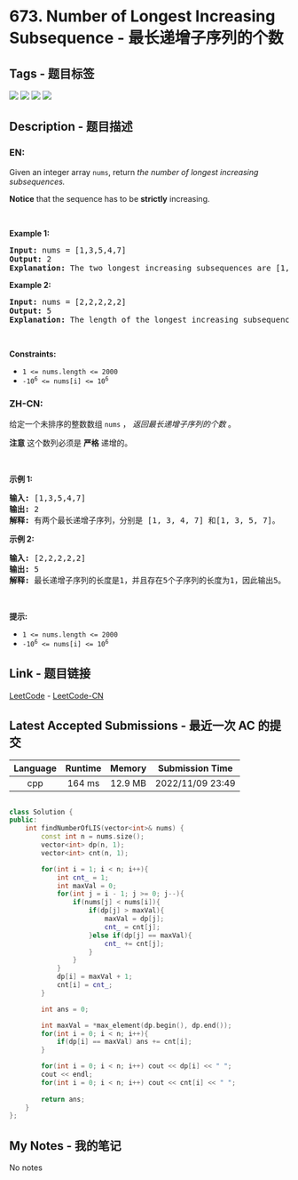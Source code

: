 
# 673. Number of Longest Increasing Subsequence - 最长递增子序列的个数

## Tags - 题目标签

 <img src="https://img.shields.io/badge/Binary Indexed Tree-树状数组-blue.svg">   <img src="https://img.shields.io/badge/Segment Tree-线段树-blue.svg">   <img src="https://img.shields.io/badge/Array-数组-blue.svg">   <img src="https://img.shields.io/badge/Dynamic Programming-动态规划-blue.svg">  


## Description - 题目描述

### EN:
<p>Given an integer array&nbsp;<code>nums</code>, return <em>the number of longest increasing subsequences.</em></p>

<p><strong>Notice</strong> that the sequence has to be <strong>strictly</strong> increasing.</p>

<p>&nbsp;</p>
<p><strong class="example">Example 1:</strong></p>

<pre>
<strong>Input:</strong> nums = [1,3,5,4,7]
<strong>Output:</strong> 2
<strong>Explanation:</strong> The two longest increasing subsequences are [1, 3, 4, 7] and [1, 3, 5, 7].
</pre>

<p><strong class="example">Example 2:</strong></p>

<pre>
<strong>Input:</strong> nums = [2,2,2,2,2]
<strong>Output:</strong> 5
<strong>Explanation:</strong> The length of the longest increasing subsequence is 1, and there are 5 increasing subsequences of length 1, so output 5.
</pre>

<p>&nbsp;</p>
<p><strong>Constraints:</strong></p>

<ul>
	<li><code>1 &lt;= nums.length &lt;= 2000</code></li>
	<li><code>-10<sup>6</sup> &lt;= nums[i] &lt;= 10<sup>6</sup></code></li>
</ul>


### ZH-CN:
<p>给定一个未排序的整数数组<meta charset="UTF-8" />&nbsp;<code>nums</code>&nbsp;，&nbsp;<em>返回最长递增子序列的个数</em>&nbsp;。</p>

<p><strong>注意</strong>&nbsp;这个数列必须是 <strong>严格</strong> 递增的。</p>

<p>&nbsp;</p>

<p><strong>示例 1:</strong></p>

<pre>
<strong>输入:</strong> [1,3,5,4,7]
<strong>输出:</strong> 2
<strong>解释:</strong> 有两个最长递增子序列，分别是 [1, 3, 4, 7] 和[1, 3, 5, 7]。
</pre>

<p><strong>示例 2:</strong></p>

<pre>
<strong>输入:</strong> [2,2,2,2,2]
<strong>输出:</strong> 5
<strong>解释:</strong> 最长递增子序列的长度是1，并且存在5个子序列的长度为1，因此输出5。
</pre>

<p>&nbsp;</p>

<p><strong>提示:</strong>&nbsp;</p>

<p><meta charset="UTF-8" /></p>

<ul>
	<li><code>1 &lt;= nums.length &lt;= 2000</code></li>
	<li><code>-10<sup>6</sup>&nbsp;&lt;= nums[i] &lt;= 10<sup>6</sup></code></li>
</ul>



## Link - 题目链接

[LeetCode](https://leetcode.com/problems/number-of-longest-increasing-subsequence/description/)  -  [LeetCode-CN](https://leetcode.cn/problems/number-of-longest-increasing-subsequence/description/)
## Latest Accepted Submissions - 最近一次 AC 的提交


| Language | Runtime | Memory | Submission Time |
|:---:|:---:|:---:|:---:|
| cpp  | 164 ms | 12.9 MB | 2022/11/09 23:49 |

```cpp

class Solution {
public:
    int findNumberOfLIS(vector<int>& nums) {
        const int n = nums.size();
        vector<int> dp(n, 1);
        vector<int> cnt(n, 1);

        for(int i = 1; i < n; i++){
            int cnt_ = 1;
            int maxVal = 0;
            for(int j = i - 1; j >= 0; j--){
                if(nums[j] < nums[i]){
                    if(dp[j] > maxVal){
                        maxVal = dp[j];
                        cnt_ = cnt[j];
                    }else if(dp[j] == maxVal){
                        cnt_ += cnt[j];
                    }
                }
            }
            dp[i] = maxVal + 1;
            cnt[i] = cnt_;
        }

        int ans = 0;

        int maxVal = *max_element(dp.begin(), dp.end());
        for(int i = 0; i < n; i++){
            if(dp[i] == maxVal) ans += cnt[i];
        }

        for(int i = 0; i < n; i++) cout << dp[i] << " ";
        cout << endl;
        for(int i = 0; i < n; i++) cout << cnt[i] << " ";
        
        return ans;
    }
};

```
## My Notes - 我的笔记


No notes

